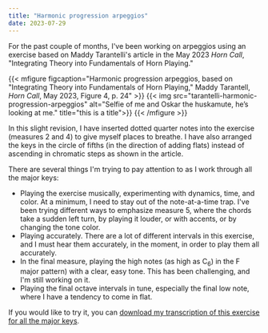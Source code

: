 ```yaml
---
title: "Harmonic progression arpeggios"
date: 2023-07-29
---
```


For the past couple of months, I've been working on arpeggios using an exercise based on Maddy Tarantelli's article in the May 2023 *Horn Call*, "Integrating Theory into Fundamentals of Horn Playing."

{{< mfigure figcaption="Harmonic progression arpeggios, based on \"Integrating Theory into Fundamentals of Horn Playing,\" Maddy Tarantell, *Horn Call*, May 2023, Figure 4, p. 24" >}}
  {{< img src="tarantelli-harmonic-progression-arpeggios" alt="Selfie of me and Oskar the huskamute, he’s looking at me." 
  title="this is a title">}}
{{< /mfigure >}}

In this slight revision, I have inserted dotted quarter notes into the exercise (measures 2 and 4) to give myself places to breathe. I have also arranged the keys in the circle of fifths (in the direction of adding flats) instead of ascending in chromatic steps as shown in the article.

There are several things I'm trying to pay attention to as I work through all the major keys:

- Playing the exercise musically, experimenting with dynamics, time, and color. At a minimum, I need to stay out of the note-at-a-time trap. I've been trying different ways to emphasize measure 5, where the chords take a sudden left turn, by playing it louder, or with accents, or by changing the tone color.
- Playing accurately. There are a lot of different intervals in this exercise, and I must hear them accurately, in the moment, in order to play them all accurately.
- In the final measure, playing the high notes (as high as C<sub>6</sub>) in the F major pattern) with a clear, easy tone. This has been challenging, and I'm still working on it.
- Playing the final octave intervals in tune, especially the final low note, where I have a tendency to come in flat.

If you would like to try it, you can [download my transcription of this exercise for all the major keys](/resources/tarantelli-harmonic-progression-arpeggios.pdf).